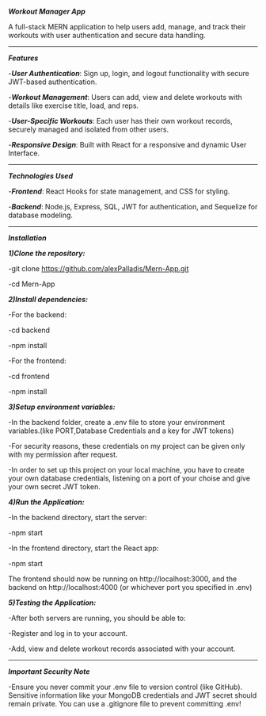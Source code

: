 ***Workout Manager App***

A full-stack MERN application to help users add, manage, and track their workouts with user authentication and secure data handling.

***
***Features***

-***User Authentication***: Sign up, login, and logout functionality with secure JWT-based authentication.

-***Workout Management***: Users can add, view and delete workouts with details like exercise title, load, and reps.

-***User-Specific Workouts***: Each user has their own workout records, securely managed and isolated from other users.

-***Responsive Design***: Built with React for a responsive and dynamic User Interface.

***
***Technologies Used***

-***Frontend***: React Hooks for state management, and CSS for styling.

-***Backend***: Node.js, Express, SQL, JWT for authentication, and Sequelize for database modeling.
***

***Installation***

***1)Clone the repository:***

-git clone https://github.com/alexPalladis/Mern-App.git

-cd Mern-App

***2)Install dependencies:***

-For the backend:

-cd backend

-npm install

-For the frontend:

-cd frontend

-npm install

***3)Setup environment variables:***

-In the backend folder, create a .env file to store your environment variables.(like PORT,Database Credentials and a key for JWT tokens)

-For security reasons, these credentials on my project can be given only with my permission after request.

-In order to set up this project on your local machine, you have to create your own database credentials, listening on a port of your choise and give your own secret JWT token.

***4)Run the Application:***

-In the backend directory, start the server:

-npm start

-In the frontend directory, start the React app:

-npm start

The frontend should now be running on http://localhost:3000, and the backend on http://localhost:4000 (or whichever port you specified in .env)

***5)Testing the Application:***

-After both servers are running, you should be able to:

-Register and log in to your account.

-Add, view and delete workout records associated with your account.
***

***Important Security Note***

-Ensure you never commit your .env file to version control (like GitHub). Sensitive information like your MongoDB credentials and JWT secret should remain private. You can use a .gitignore file to prevent committing .env!


